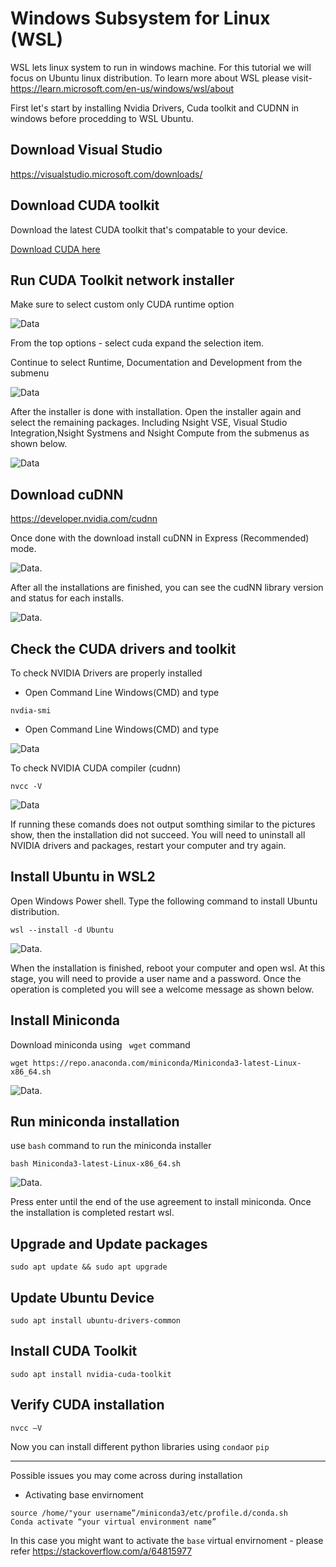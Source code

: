 # **Windows Subsystem for Linux (WSL)**

WSL lets linux system to run in windows machine. For this tutorial we will focus on Ubuntu linux distribution.
To learn more about WSL please visit- https://learn.microsoft.com/en-us/windows/wsl/about

First let's start by installing Nvidia Drivers, Cuda toolkit and CUDNN in windows before procedding to WSL Ubuntu.


## Download Visual Studio

https://visualstudio.microsoft.com/downloads/

## Download CUDA toolkit

Download the latest CUDA toolkit that's compatable to your device.

[Download CUDA here](https://developer.nvidia.com/cuda-downloads?target_os=Windows&target_arch=x86_64&target_version=11&target_type=exe_network)



## Run CUDA Toolkit network installer

Make sure to select custom only CUDA runtime option

![Data](img/custom.png)

From the top options - select cuda expand the selection item.

Continue to select Runtime, Documentation and Development from the submenu

![Data](img/cuda_runtime.png)

After the installer is done with installation. Open the installer again and select the remaining packages. Including Nsight VSE, Visual Studio Integration,Nsight Systmens and Nsight Compute from the submenus as shown below.

![Data](img/cuda_nsight.png)

## Download cuDNN

https://developer.nvidia.com/cudnn

Once done with the download install cuDNN in Express (Recommended) mode.

![Data](img/install_cudnn_express.png).

After all the installations are finished, you can see the cudNN library version and status for each installs.

![Data](img/nvidia_installer.png).

## Check the CUDA drivers and toolkit
  
To check NVIDIA Drivers are properly installed
* Open Command Line Windows(CMD) and type

```
nvdia-smi
```

* Open Command Line Windows(CMD) and type
  
![Data](img/nvidia.png)

To check NVIDIA CUDA compiler (cudnn)

```
nvcc -V
```
![Data](img/nvcc.png)

If running these comands does not output somthing similar to the pictures show, then the installation did not succeed. You will need to uninstall all NVIDIA drivers and packages, restart your computer and try again.

## Install Ubuntu in WSL2

Open Windows Power shell. Type the following command to install Ubuntu distribution.

```
wsl --install -d Ubuntu
```

![Data](img/install_ubuntu.png).

When the installation is finished, reboot your computer and open wsl. At this stage, you will need to provide a user name and a password. Once the operation is completed you will see a welcome message as shown below.


## Install Miniconda

Download miniconda using ``` wget``` command

```
wget https://repo.anaconda.com/miniconda/Miniconda3-latest-Linux-x86_64.sh

```
![Data](img/wget.png).

## Run miniconda installation

use ```bash``` command to run the miniconda installer

```
bash Miniconda3-latest-Linux-x86_64.sh
```
![Data](img/bash.png).

Press enter until the end of the use agreement to install miniconda. Once the installation is completed restart wsl.
## Upgrade and Update packages

```
sudo apt update && sudo apt upgrade
```

## Update Ubuntu Device

```
sudo apt install ubuntu-drivers-common
```

## Install CUDA Toolkit
```
sudo apt install nvidia-cuda-toolkit
```

## Verify CUDA installation

```nvcc –V ```

Now you can install different python libraries using ```conda```or ```pip```


---


Possible issues you may come across during installation

* Activating base envirnoment
```
source /home/"your username”/miniconda3/etc/profile.d/conda.sh
Conda activate “your virtual environment name”
```
In this case you might want to activate the ```base``` virtual envirnoment - please refer https://stackoverflow.com/a/64815977 







